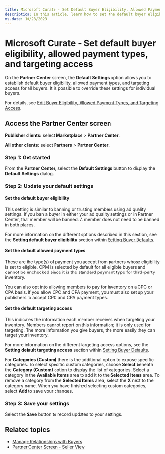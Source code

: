 ```yaml
---
title: Microsoft Curate - Set Default Buyer Eligibility, Allowed Payment Types, and Targeting Access
description: In this article, learn how to set the default buyer eligibility and the default allowed payment type settings.
ms.date: 10/28/2023
---
```


# Microsoft Curate - Set default buyer eligibility, allowed payment types, and targeting access

On the **Partner Center** screen, the **Default Settings** option allows you to establish default buyer eligibility, allowed payment types, and targeting access for all buyers. It is possible to override these settings for individual buyers.

For details, see [Edit Buyer Eligibility, Allowed Payment Types, and Targeting Access](edit-buyer-eligibility-allowed-payment-types-and-targeting-access.md).

## Access the Partner Center screen

**Publisher clients:** select **Marketplace** \>  **Partner Center**.

**All other clients:** select **Partners** \>  **Partner Center**.

### Step 1: Get started

From the **Partner Center**, select the **Default Settings** button to display the **Default Settings** dialog.

### Step 2: Update your default settings

#### Set the default buyer eligibility

This setting is similar to banning or trusting members using ad quality settings. If you ban a buyer in either your ad quality settings or in Partner Center, that member will be banned. A member does not need to be banned in both places.

For more information on the different options described in this section, see the **Setting default buyer eligibility** section within [Setting Buyer Defaults](partner-center-screen-seller-view.md).

#### Set the default allowed payment types

These are the type(s) of payment you accept from partners whose eligibility is set to eligible. CPM is selected by default for all eligible buyers and cannot be unchecked since it is the standard payment type for third-party inventory.

You can also opt into allowing members to pay for inventory on a CPC or CPA basis. If you allow CPC and CPA payment, you must also set up your publishers to accept CPC and CPA payment types.

#### Set the default targeting access

This indicates the information each member receives when targeting your inventory. Members cannot report on this information; it is only used for targeting. The more information you give buyers, the more easily they can target your inventory.

For more information on the different targeting access options, see the **Setting default targeting access** section within [Setting Buyer Defaults](partner-center-screen-seller-view.md).

For **Categories (Custom)** there is the additional option to expose specific categories. To select specific custom categories, choose **Select** beneath the **Category (Custom)** option to display the list of categories. Select a category in the **Available Items** area to add it to the **Selected Items** area. To remove a category from the **Selected Items** area, select the **X** next to the category name. When you have finished selecting custom categories, select **Add** to save your changes.

### Step 3: Save your settings

Select the **Save** button to record updates to your settings.

## Related topics

- [Manage Relationships with Buyers](managing-relationships-with-buyers.md)
- [Partner Center Screen - Seller View](partner-center-screen-seller-view.md)
